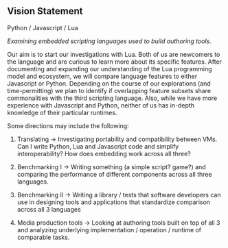## Vision Statement

Python / Javascript / Lua

*Examining embedded scripting languages used to build authoring tools.*

Our aim is to start our investigations with Lua. Both of us are newcomers to the language and are curious to learn more about its specific features. After documenting and expanding our understanding of the Lua programming model and ecosystem, we will compare language features to either Javascript or Python. Depending on the course of our explorations (and time-permitting) we plan to identify if overlapping feature subsets share commonalities with the third scripting language. Also, while we have more experience with Javascript and Python, neither of us has in-depth knowledge of their particular runtimes.


Some directions may include the following:

1.    Translating → Investigating portability and compatibility between VMs. Can I write Python, Lua and Javascript code and simplify interoperability? How does embedding work across all three?

2.    Benchmarking I → Writing something (a simple script? game?) and comparing the performance of different components across all three languages.

3.    Benchmarking II → Writing a library / tests that software developers can use in designing tools and applications that standardize comparison across all 3 languages

4.   Media production tools → Looking at authoring tools built on top of all 3 and analyzing underlying implementation / operation / runtime of comparable tasks.
